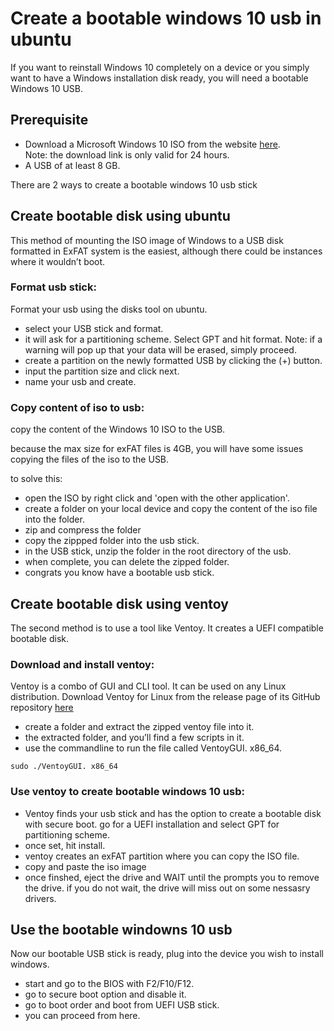 # Create a bootable windows 10 usb in ubuntu

If you want to reinstall Windows 10 completely on a device or you simply want to have a Windows installation disk ready, you will need a bootable Windows 10 USB.

## Prerequisite
* Download a Microsoft Windows 10 ISO from the website [here](https://www.microsoft.com/en-in/software-download/windows10ISO).\
Note: the download link is only valid for 24 hours.
* A USB of at least 8 GB.

There are 2 ways to create a bootable windows 10 usb stick

## Create bootable disk using ubuntu 
This method of mounting the ISO image of Windows to a USB disk formatted in ExFAT system is the easiest, although there could be instances where it wouldn’t boot.

### Format usb stick:
Format your usb using the disks tool on ubuntu.
* select your USB stick and format.
* it will ask for a partitioning scheme. Select GPT and hit format. Note: if a warning will pop up that your data will be erased, simply proceed.
* create a partition on the newly formatted USB by clicking the (+) button.
* input the partition size and click next.
* name your usb and create.

### Copy content of iso to usb:
copy the content of the Windows 10 ISO to the USB.

because the max size for exFAT files is 4GB, you will have some issues copying the files of the iso to the USB.

to solve this:
* open the ISO by right click and 'open with the other application'.
* create a folder on your local device and copy the content of the iso file into the folder.
* zip and compress the folder
* copy the zippped folder into the usb stick.
* in the USB stick, unzip the folder in the root directory of the usb.
* when complete, you can delete the zipped folder.
* congrats you know have a bootable usb stick.

## Create bootable disk using ventoy
The second method is to use a tool like Ventoy. It creates a UEFI compatible bootable disk.

### Download and install ventoy:
Ventoy is a combo of GUI and CLI tool. It can be used on any Linux distribution. Download Ventoy for Linux from the release page of its GitHub repository [here](https://github.com/ventoy/Ventoy/releases)

* create a folder and extract the zipped ventoy file into it.
* the extracted folder, and you’ll find a few scripts in it.
* use the commandline to run the file called VentoyGUI. x86_64. 
```
sudo ./VentoyGUI. x86_64
```

### Use ventoy to create bootable windows 10 usb:
* Ventoy finds your usb stick and has the option to create a bootable disk with secure boot. go for a UEFI installation and select GPT for partitioning scheme.
* once set, hit install.
* ventoy creates an exFAT partition where you can copy the ISO file.
* copy and paste the iso image
* once finshed, eject the drive and WAIT until the prompts you to remove the drive. if you do not wait, the drive will miss out on some nessasry drivers.

## Use the bootable windowns 10 usb
Now our bootable USB stick is ready,
plug into the device you wish to install windows.
* start and go to the BIOS with F2/F10/F12.
* go to secure boot option and disable it.
* go to boot order and boot from UEFI USB stick.
* you can proceed from here.

